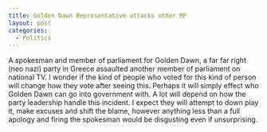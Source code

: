 ```yaml
---
title: Golden Dawn Representative attacks other MP
layout: post
categories:
  - Politics
---
```


A spokesman and member of parliament for Golden Dawn, a far far right (neo nazi) party in Greece assaulted another member of parliament on national TV. I wonder if the kind of people who voted for this kind of person will change how they vote after seeing this. Perhaps it will simply effect who Golden Dawn can go into government with. A lot will depend on how the party leadership handle this incident. I expect they will attempt to down play it, make excuses and shift the blame, however anything less than a full apology and firing the spokesman would be disgusting even if unsurprising.
